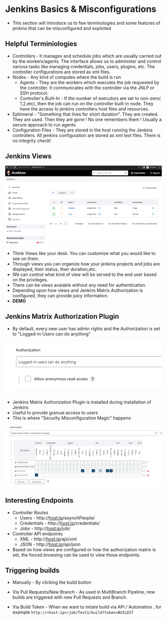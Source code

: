 # Jenkins Basics & Misconfigurations
- This section will introduce us to few terminologies and some features of jenkins that can be misconfigured and exploited

## Helpful Terminiologies

- Controllers - It manages and schedule jobs which are usually carried out by the workers/agents. The interface allows us to administer and control various tasks like managing credentials, jobs, users, plugins, etc. The controller configurations are stored as xml files.
- Nodes - Any kind of computes where the build is run
   - Agents - They are the workers which executes the job requested by the controller. It communicates with the controller via the JNLP or SSH protocol.
   - Controller's Built-In - If the number of executors are set to non-zero( 1,2,etc), then the job can run on the controller built-in node. They have the access to jenkins controllers host files and resources.  
- Ephimeral - "Something that lives for short duration". They are created. They are used. Then they are gone ! No one remembers them ! Usually a secure approach to run agents.
- Configuration Files - They are stored in the host running the Jenkins controllers. All jenkins configuration are stored as xml text files. There is no integrity check! 

## Jenkins Views
<img src="View1.png">

- Think Views like your desk. You can customize what you would like to see on them. 
- Through views you can organize how your jenkins projects and jobs are displayed, their status, their duration,etc.
- We can control what kind of view will be served to the end user based on the privileges.
- There can be views avaiable without any need for authentication.
- Depending upon how views and Jenkins Matrix Authorization is configured, they can provide juicy information.
- **DEMO**

## Jenkins Matrix Authorization Plugin
- By default, every new user has admin rights and the Authorization is set to "Logged-in Users can do anything"
<img src="authorization1.png">

- Jenkins Matrix Authorization Plugin is installed during installation of Jenkins
- Useful to provide granual access to users
- This is where "Security Misconfiguration Magic" happens
<img src="authorization2.png">

## Interesting Endpoints

- Controller Routes
   - Users - http://<host:ip>/asynchPeople/
   - Credentials - http://<host:ip>/credentials/
   - Jobs - http://<host:ip>/job/
- Controller API endpoints
   - XML - http://<host:ip>/api/xml
   - JSON - http://<host:ip>/api/json
- Based on how views are configured or how the authorization matrix is set, the forced browsing can be used to view those endpoints.

## Triggering builds 

- Manually - By clicking the build button

- Via Pull Requests/New Branch - As used in MultiBranch Pipeline, new builds are triggered with new Pull Requests and Branch.

- Via Build Token - When we want to intiate build via API / Automation , for example ```http://<host:ip>/job/Test1/build?token=BUILDIT```

